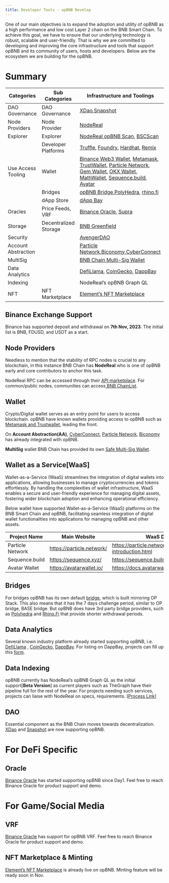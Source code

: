 ```yaml
---
title: Developer Tools - opBNB Develop
---
```


One of our main objectives is to expand the adoption and utility of opBNB as a high performance and low cost Layer 2 chain on the BNB Smart Chain. To achieve this goal, we have to ensure that our underlying technology is robust, scalable and user-friendly. That is why we are committed to developing and improving the core infrastructure and tools that support opBNB and its community of users, hosts and developers. Below are the ecosystem we are building for the opBNB.

# Summary 



| Categories          | Sub Categories        | Infrastructure and Toolings                                                                                                                                                                                                                                                                                                                                                                                        |
| ------------------- | --------------------- |--------------------------------------------------------------------------------------------------------------------------------------------------------------------------------------------------------------------------------------------------------------------------------------------------------------------------------------------------------------------------------------------------------------------|
| DAO Governance      | DAO Governance        | [XDao](https://www.xdao.app/204),[Snapshot](https://snapshot.org/#/?filter=networks&q=opbnb)                                                                                                                                                                                                                                                                                                                       |
| Node Providers      | Node Provider         | [NodeReal](https://nodereal.io/meganode)                                                                                                                                                                                                                                                                                                                                                                           |
| Explorer            | Explorer              | [NodeReal opBNB Scan](https://mainnet.opbnbscan.com), [BSCScan](https://opbnb.bscscan.com/)                                                                                                                                                                                                                                                                                                                        |
|                     | Developer Platforms   | [Truffle](https://trufflesuite.com/), [Foundry](https://book.getfoundry.sh/), [Hardhat](https://hardhat.org/), [Remix](https://remix.ethereum.org/)                                                                                                                                                                                                                                                                |
| Use Access Tooling  | Wallet                | [Binance Web3 Wallet](https://www.binance.com/en/web3wallet), [Metamask](https://metamask.io/), [TrustWallet](https://trustwallet.com/), [Particle Network](https://wallet.particle.network/), [Gem Wallet](https://gemwallet.com/), [OKX Wallet](https://www.okx.com/nl/web3), [MathWallet](https://mathwallet.org/en-us/),  [Sequence.build](https://sequence.build/landing), [Avatar](https://avatarwallet.io/) |
|                     | Bridges               | [opBNB Bridge](https://opbnb-bridge.bnbchain.org/deposit),[PolyHedra](https://zkbridge.com/), [rhino.fi](https://app.rhino.fi/bridge?token=BNB&chainOut=OPBNB&chain=BINANCE)                                                                                                                                                                                                                                       |
|                     | dApp Store            | [dApp Bay](https://dappbay.bnbchain.org/ranking/chain/opbnb)                                                                                                                                                                                                                                                                                                                                                       |
| Oracles             | Price Feeds, VRF      | [Binance Oracle](https://oracle.binance.com/), [Supra](https://supraoracles.com/)                                                                                                                                                                                                                                                                                                                                  |
| Storage             | Decentralized Storage | [BNB Greenfield](https://greenfield.bnbchain.org/en)                                                                                                                                                                                                                                                                                                                                                               |
| Security            |                       | [AvengerDAO](https://www.avengerdao.org/)                                                                                                                                                                                                                                                                                                                                                                          |
| Account Abstraction |                       | [Particle Network](https://wallet.particle.network/),[Biconomy](https://docs.biconomy.io/supportedchains/),[CyberConnect](https://cyberconnect.me/)                                                                                                                                                                                                                                                                |
| MultiSig            |                       | [BNB Chain Multi-Sig Wallet](multisig-wallet.md)                                                                                                                                                                                                                                                                                                                                                                    |
| Data Analytics      |                       | [DefiLlama](https://defillama.com/chain/opBNB), [CoinGecko](https://www.coingecko.com/en/chains/opbnb), [DappBay](https://dappbay.bnbchain.org/ranking/chain/opbnb)                                                                                                                                                                                                                                                |
| Indexing            |                       | NodeReal’s opBNB Graph QL                                                                                                                                                                                                                                                                                                                                                                                          |
| NFT                 | NFT Marketplace       | [Element’s NFT Marketplace](https://element.market/opbnb)                                                                                                                                                                                                                                                                                                                                                          |



## Binance Exchange Support

Binance has supported deposit and withdrawal on **7th Nov, 2023**. The initial list is BNB, FDUSD, and USDT as a start. 

## Node Providers

Needless to mention that the stability of RPC nodes is crucial to any blockchain, in this instance BNB Chain has **NodeReal** who is one of opBNB early and core contributors to anchor this task. 

NodeReal RPC can be accessed through their [API marketplace](https://nodereal.io/api-marketplace/explore?chains=opbnb). For common/public nodes, communities can access[ BNB ChainList](https://www.bnbchainlist.org/). 

## Wallet

Crypto/Digital wallet serves as an entry point for users to access blockchain. opBNB have known wallets providing access to opBNB such as [Metamask and Trustwallet](../get-started/wallet-configuration.md), leading the front. 

On **Account Abstraction(AA)**, [CyberConnect](https://cyberconnect.me/), [Particle Network](https://wallet.particle.network/), [Biconomy](https://docs.biconomy.io/supportedchains/) has already integrated with opBNB. 

**MultiSig** wallet BNB Chain has provided its own [Safe Multi-Sig Wallet](multisig-wallet.md). 

## Wallet as a Service[WaaS]

Wallet-as-a-Service (WaaS) streamlines the integration of digital wallets into applications, allowing businesses to manage cryptocurrencies and tokens effortlessly. By handling the complexities of wallet infrastructure, WaaS enables a secure and user-friendly experience for managing digital assets, fostering wider blockchain adoption and enhancing operational efficiency.

Below wallet have supported Wallet-as-a-Service (WaaS) platforms on the BNB Smart Chain and opBNB, facilitating seamless integration of digital wallet functionalities into applications for managing opBNB and other assets.

| **Project Name** | **Main Website**          | **WaaS Document**                                 |
| ---------------- | ------------------------- | ------------------------------------------------- |
| Particle Network | https://particle.network/ | https://particle.network/wallet-introduction.html |
| Sequence.build   | https://sequence.xyz/     | https://sequence.build/landing                    |
| Avatar Wallet    | https://avatarwallet.io/  | https://docs.avatarwallet.io/docs/introduction    |

## Bridges

For bridges opBNB has its own default [bridge](https://opbnb-bridge.bnbchain.org/deposit), which is built mirroring OP Stack. This also means that it has the 7 days challenge period, similar to OP bridge, BASE bridge. But opBNB does have 3rd party bridge providers, such as [Polyhedra](https://zkbridge.com/opbnb) and [Rhino.Fi](https://app.rhino.fi/bridge?token=BNB&chainOut=OPBNB&chain=BINANCE) that provide shorter withdrawal periods. 

## Data Analytics

Several known industry platform already started supporting opBNB, i.e. [DefiLlama](https://defillama.com/chain/opBNB) , [CoinGecko](https://www.coingecko.com/en/chains/opbnb), [DappBay](https://dappbay.bnbchain.org/ranking/chain/opbnb). For listing on DappBay, projects can fill up this [form](https://dappbay.bnbchain.org/submit-dapp).

## Data Indexing

opBNB currently has NodeReal’s opBNB Graph QL as the initial support[**Beta Version**] as current players such as TheGraph have their pipeline full for the rest of the year. For projects needing such services, projects can liaise with NodeReal on specs, requirements. [[Process Link](https://docs.google.com/document/d/1R0RcHKU27lBPMaSmwhwijlXLTQhs0Haa9LtKsxJbeAc/edit)]

## DAO

Essential component as the BNB Chain moves towards decentralization. [XDao](https://www.xdao.app/204) and [Snapshot](https://snapshot.org/#/?filter=networks&q=opbnb) are now supporting opBNB. 


# For DeFi Specific

## Oracle

[Binance Oracle](https://oracle.binance.com/docs/) has started supporting opBNB since Day1. Feel free to reach Binance Oracle for product support and demo.

# For Game/Social Media

## VRF

[Binance Oracle](https://oracle.binance.com/docs/vrf/overview) has support for opBNB VRF. Feel free to reach Binance Oracle for product support and demo. 

## NFT Marketplace & Minting

[Element’s NFT Marketplace](https://element.market/opbnb) is already live on opBNB. Minting feature will be ready soon in Nov. 

